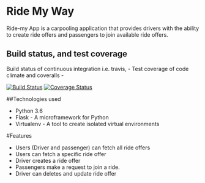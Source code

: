 # Ride My Way

Ride-my App is a carpooling application that provides drivers with the ability to create ride offers
and passengers to join available ride offers.

## Build status, and test coverage

Build status of continuous integration i.e. travis, -
Test coverage of code climate and coveralls -

[![Build Status](https://travis-ci.org/jonahkigz/Ride-My-Way-Api.svg?branch=master)](https://travis-ci.org/jonahkigz/Ride-My-Way-Api)
[![Coverage Status](https://coveralls.io/repos/github/jonahkigz/Ride-My-Way-Api/badge.svg?branch=master)](https://coveralls.io/github/jonahkigz/Ride-My-Way-Api?branch=master)


##Technologies used
* Python 3.6
* Flask - A microframework for Python
* Virtualenv - A tool to create isolated virtual environments

#Features

 * Users (Driver and passenger) can fetch all ride offers
 * Users can fetch a specific ride offer
 * Driver creates a ride offer
 * Passengers make a request to join a ride.
 * Driver can deletes and update ride offer




